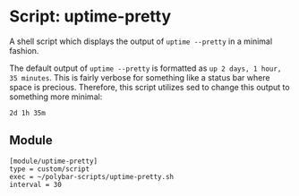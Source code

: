 # Script: uptime-pretty

A shell script which displays the output of `uptime --pretty` in a minimal fashion.

The default output of `uptime --pretty` is formatted as `up 2 days, 1 hour, 35 minutes`. This is fairly verbose for something like a status bar where space is precious. Therefore, this script utilizes sed to change this output to something more minimal:

`2d 1h 35m`


## Module

```
[module/uptime-pretty]
type = custom/script
exec = ~/polybar-scripts/uptime-pretty.sh
interval = 30
```
